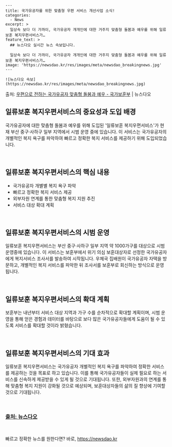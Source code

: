     ---
    title: 국가유공자를 위한 맞춤형 우편 서비스 개선사업 소식!
    categories:
      - News
    excerpt: >
      일상속 보다 더 가까이, 국가유공자 개개인에 대한 거주지 맞춤형 돌봄과 예우를 위해 일류보훈 복지우편서비스가…
    feature_text: >
      ## 뉴스다오 실시간 뉴스 속보입니다.
    
      일상속 보다 더 가까이, 국가유공자 개개인에 대한 거주지 맞춤형 돌봄과 예우를 위해 일류보훈 복지우편서비스가…
    image: 'https://newsdao.kr/res/images/meta/newsdao_breakingnews.jpg'
    ---
    
    ![뉴스다오 속보](https://newsdao.kr/res/images/meta/newsdao_breakingnews.jpg)

<p>출처: <a href="https://newsdao.kr/2764" rel="dofollow">우편으로 전하는 국가유공자 맞춤형 돌봄과 예우 - 국가보훈부</a> | 뉴스다오</p>

<h2>일류보훈 복지우편서비스의 중요성과 도입 배경</h2>
국가유공자에 대한 맞춤형 돌봄과 예우를 위해 도입된 '일류보훈 복지우편서비스'가 현재 부산 중구·사하구 일부 지역에서 시범 운영 중에 있습니다. 이 서비스는 국가유공자의 개별적인 복지 욕구를 파악하여 빠르고 정확한 복지 서비스를 제공하기 위해 도입되었습니다.
<p data-ke-size="size16">&nbsp;</p>

<h2 data-ke-size="size26">일류보훈 복지우편서비스의 핵심 내용</h2>
<ul>
  <li>국가유공자 개별별 복지 욕구 파악</li>
  <li>빠르고 정확한 복지 서비스 제공</li>
  <li>외부자원 연계를 통한 맞춤형 복지 지원 추진</li>
  <li>서비스 대상 확대 계획</li>
</ul>
<p data-ke-size="size16">&nbsp;</p>

<h2 data-ke-size="size26">일류보훈 복지우편서비스의 시범 운영</h2>
일류보훈 복지우편서비스는 부산 중구·사하구 일부 지역 약 1000가구를 대상으로 시범 운영중에 있습니다. 이 서비스는 보훈부에서 위기 의심 보훈대상자로 선정한 국가유공자에게 복지서비스 조사서를 발송하여 시작됩니다. 우체국 집배원이 국가유공자 자택을 방문하고, 개별적인 복지 서비스를 파악한 뒤 조사서를 보훈부로 회신하는 방식으로 운영됩니다.
<p data-ke-size="size16">&nbsp;</p>

<h2 data-ke-size="size26">일류보훈 복지우편서비스의 확대 계획</h2>
보훈부는 내년부터 서비스 대상 지역과 가구 수를 순차적으로 확대할 계획이며, 시범 운영을 통해 얻은 경험과 데이터를 바탕으로 보다 많은 국가유공자들에게 도움이 될 수 있도록 서비스를 확대할 것이라 밝혔습니다.
<p data-ke-size="size16">&nbsp;</p>

<h2 data-ke-size="size26">일류보훈 복지우편서비스의 기대 효과</h2>
일류보훈 복지우편서비스는 국가유공자 개별적인 복지 욕구를 파악하여 정확한 서비스를 제공하는 것을 목표로 하고 있습니다. 이를 통해 국가유공자들이 실제 필요로 하는 서비스를 신속하게 제공받을 수 있게 될 것으로 기대됩니다. 또한, 외부자원과의 연계를 통해 맞춤형 복지 지원이 강화될 것으로 예상되며, 보훈대상자들의 삶의 질 향상에 기여할 것으로 기대됩니다.
<p data-ke-size="size16">&nbsp;</p>
<h3><a href="https://newsdao.kr/2764">출처: 뉴스다오</a></h3>
<p data-ke-size="size16">&nbsp;</p> 

빠르고 정확한 뉴스를 원한다면? 바로, <a href="https://newsdao.kr" rel="dofollow">https://newsdao.kr</a>


    
